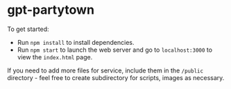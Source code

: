 # gpt-partytown

To get started:
* Run `npm install` to install dependencies.  
* Run `npm start` to launch the web server and go to `localhost:3000` to view the `index.html` page.

If you need to add more files for service, include them in the `/public` directory - feel free to create subdirectory for scripts, images as necessary.
